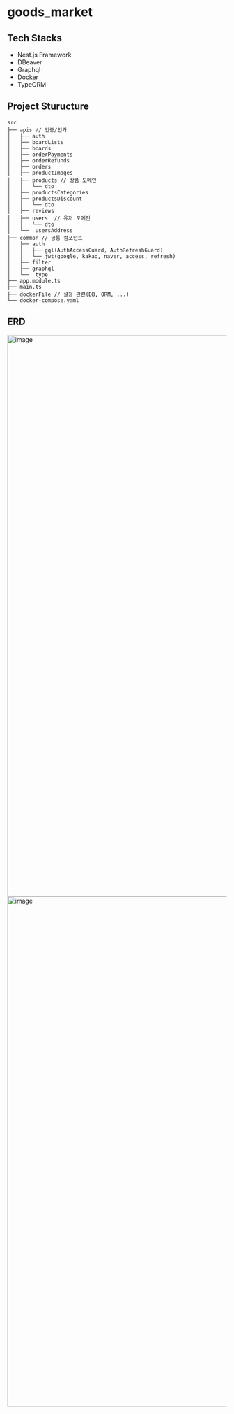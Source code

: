 # goods_market 

## Tech Stacks
- Nest.js Framework
- DBeaver
- Graphql 
- Docker
- TypeORM

## Project Sturucture 

```
src
├── apis // 인증/인가
│   ├── auth 
│   ├── boardLists
│   ├── boards
│   ├── orderPayments
│   ├── orderRefunds
│   ├── orders
│   ├── productImages
│   ├── products // 상품 도메인
│   │   └── dto
│   ├── productsCategories
│   ├── productsDiscount
│   │   └── dto
│   ├── reviews
│   ├── users  // 유저 도메인
│   │   └── dto
│   └──  usersAddress   
├── common // 공통 컴포넌트
│   ├── auth 
│   │   ├── gql(AuthAccessGuard, AuthRefreshGuard) 
│   │   └── jwt(google, kakao, naver, access, refresh)
│   ├── filter
│   ├── graphql
│   └──  type
├── app.module.ts
├── main.ts
├── dockerFile // 설정 관련(DB, ORM, ...)
└── docker-compose.yaml
```
## ERD 
<img width="1284" alt="image" src="https://github.com/hyo-dingding/project_goods_market/assets/107694757/4c5a08b7-9928-449c-b0fa-fd8ef97edf9e">

<img width="1168" alt="image" src="https://github.com/hyo-dingding/project_goods_market/assets/107694757/bc3f7067-e2fc-431d-8386-1b40d56cdaf2">
